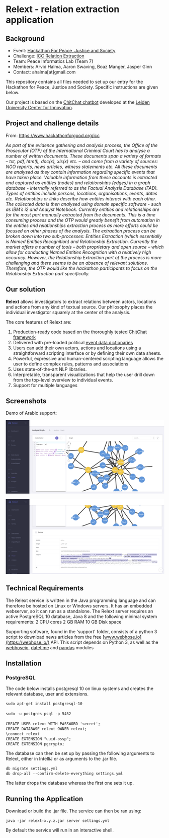 # Relext - relation extraction application #

## Background

- Event: [Hackathon For Peace, Justice and Society](https://www.hackathonforgood.org)
- Challenge: [ICC Relation Extraction](https://www.hackathonforgood.org/icc)
- Team: Peace Informatics Lab (Team 7)
- Members: Arvid Halma, Aaron Swaving, Boaz Manger, Jasper Ginn
- Contact: ahalma[at]gmail.com

This repository contains all files needed to set up our entry for the Hackathon for Peace, Justice and Society. Specific instructions are given below.

Our project is based on the [ChitChat chatbot](https://bitbucket.org/arvid/chitchat/src/master/) developed at the [Leiden University Center for Innovation](https://www.centre4innovation.org/).

## Project and challenge details

From: https://www.hackathonforgood.org/icc

*As part of the evidence gathering and analysis process, the Office of the Prosecutor (OTP) of the International Criminal Court has to analyse a number of written documents. These documents span a variety of formats – txt, pdf, htm(l), doc(x), xls(x) etc. – and come from a variety of sources: NGO reports, news articles, witness statements etc. All these documents are analysed as they contain information regarding specific events that have taken place. Valuable information from these accounts is extracted and captured as entities (nodes) and relationships (edges) in a graph database - internally referred to as the Factual Analysis Database (FAD). Types of entities include persons, locations, organisations, events, dates etc. Relationships or links describe how entities interact with each other. The collected data is then analysed using domain specific software - such as IBM’s i2 and Analyst Notebook. Currently entities and relationships are for the most part manually extracted from the documents. This is a time consuming process and the OTP would greatly benefit from automation in the entities and relationships extraction process as more efforts could be focused on other phases of the analysis. The extraction process can be broken down into two sub-processes: Entities Extraction (which essentially is Named Entities Recognition) and Relationship Extraction. Currently the market offers a number of tools – both proprietary and open source – which allow for conducting Named Entities Recognition with a relatively high accuracy. However, the Relationship Extraction part of the process is more challenging and there seems to be an absence of relevant solutions. Therefore, the OTP would like the hackathon participants to focus on the Relationship Extraction part specifically.*

## Our solution

**Relext** allows investigators to extract relations between actors, locations and actions from any kind of textual source. Our philosophy places the individual investigator squarely at the center of the analysis.

The core features of Relext are:

1. Production-ready code based on the thoroughly tested [ChitChat framework](https://bitbucket.org/arvid/chitchat/src/master/)
2. Delivered with pre-loaded political [event data dictionaries](https://github.com/openeventdata/PLOVER) 
3. Users can add their own actors, actions and locations using a straightforward scripting interface or by defining their own data sheets.
4. Powerful, expressive and human-centered scripting language allows the user to define complex rules, patterns and associations
5. Uses state-of-the-art NLP libraries. 
6. Interpretable, transparent visualizations that help the user drill down from the top-level overview to individual events.
7. Support for multiple languages 


## Screenshots ##

Demo of Arabic support:

![Demo Arabic Support 1](support/img/Relext-screen1.PNG)

![Demo Arabic Support 2](support/img/Relext-screen2.PNG)


## Technical Requirements ##

The Relext service is written in the Java programming language and can therefore be hosted on Linux or Windows servers. It has an embedded webserver, so it can run as a standalone.
The Relext server requires an active PostgreSQL 10 database, Java 8 and the following minimal system requirements:
2 CPU cores
2 GB RAM
10 GB Disk space

Supporting software, found in the 'support' folder, consists of a python 3 script to download news articles from the free [www.webhose.io](https://webhose.io/) API. This script depends on Python 3, as well as the [webhoseio](https://pypi.org/project/webhoseio/), [datetime](https://pypi.org/project/DateTime/) and [pandas](https://pypi.org/project/pandas/) modules

## Installation ##

### PostgreSQL ###

The code below installs postgresql 10 on linux systems and creates the relevant database, user and extensions.
```
sudo apt-get install postgresql-10

sudo -u postgres psql -p 5432

CREATE USER relext WITH PASSWORD 'secret';
CREATE DATABASE relext OWNER relext;
\connect relext
CREATE EXTENSION "uuid-ossp";
CREATE EXTENSION pgcrypto;
```

The database can then be set up by passing the following arguments to Relext, either in IntelliJ or as arguments to the .jar file.

```
db migrate settings.yml
db drop-all --confirm-delete-everything settings.yml
```
The latter drops the database whereas the first one sets it up.


## Running the Application ##

Download or build the .jar file. The service can then be ran using:
```
java -jar relext-x.y.z.jar server settings.yml
```

By default the service will run in an interactive shell.